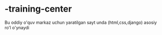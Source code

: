 # -training-center
Bu oddiy o'quv markaz uchun yaratilgan sayt unda (html,css,django) asosiy ro'l o'ynaydi
